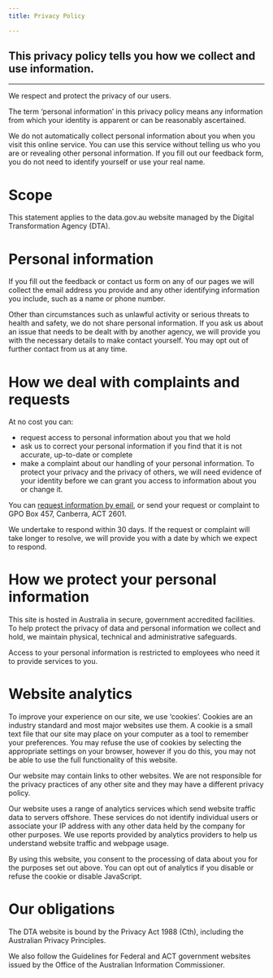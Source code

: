 ```yaml
---
title: Privacy Policy

---
```


## This privacy policy tells you how we collect and use information.

---

We respect and protect the privacy of our users.

The term ‘personal information’ in this privacy policy means any information from which your identity is apparent or can be reasonably ascertained.

We do not automatically collect personal information about you when you visit this online service. You can use this service without telling us who you are or revealing other personal information. If you fill out our feedback form, you do not need to identify yourself or use your real name.

# Scope

This statement applies to the data.gov.au website managed by the Digital Transformation Agency (DTA).

# Personal information

If you fill out the feedback or contact us form on any of our pages we will collect the email address you provide and any other identifying information you include, such as a name or phone number.

Other than circumstances such as unlawful activity or serious threats to health and safety, we do not share personal information. If you ask us about an issue that needs to be dealt with by another agency, we will provide you with the necessary details to make contact yourself. You may opt out of further contact from us at any time.

# How we deal with complaints and requests

At no cost you can:

-   request access to personal information about you that we hold
-   ask us to correct your personal information if you find that it is not accurate, up-to-date or complete
-   make a complaint about our handling of your personal information.
    To protect your privacy and the privacy of others, we will need evidence of your identity before we can grant you access to information about you or change it.

You can [request information by email](emailto:data@digital.gov.au), or send your request or complaint to GPO Box 457, Canberra, ACT 2601.

We undertake to respond within 30 days. If the request or complaint will take longer to resolve, we will provide you with a date by which we expect to respond.

# How we protect your personal information

This site is hosted in Australia in secure, government accredited facilities. To help protect the privacy of data and personal information we collect and hold, we maintain physical, technical and administrative safeguards.

Access to your personal information is restricted to employees who need it to provide services to you.

# Website analytics

To improve your experience on our site, we use ‘cookies’. Cookies are an industry standard and most major websites use them. A cookie is a small text file that our site may place on your computer as a tool to remember your preferences. You may refuse the use of cookies by selecting the appropriate settings on your browser, however if you do this, you may not be able to use the full functionality of this website.

Our website may contain links to other websites. We are not responsible for the privacy practices of any other site and they may have a different privacy policy.

Our website uses a range of analytics services which send website traffic data to servers offshore. These services do not identify individual users or associate your IP address with any other data held by the company for other purposes. We use reports provided by analytics providers to help us understand website traffic and webpage usage.

By using this website, you consent to the processing of data about you for the purposes set out above. You can opt out of analytics if you disable or refuse the cookie or disable JavaScript.

# Our obligations

The DTA website is bound by the Privacy Act 1988 (Cth), including the Australian Privacy Principles.

We also follow the Guidelines for Federal and ACT government websites issued by the Office of the Australian Information Commissioner.
